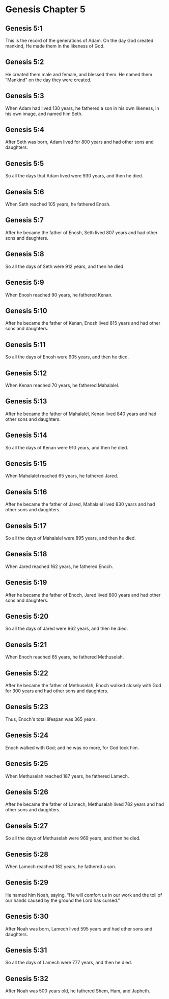# Genesis Chapter 5

## Genesis 5:1

This is the record of the generations of Adam. On the day God created mankind, He made them in the likeness of God.

## Genesis 5:2

He created them male and female, and blessed them. He named them “Mankind” on the day they were created.

## Genesis 5:3

When Adam had lived 130 years, he fathered a son in his own likeness, in his own image, and named him Seth.

## Genesis 5:4

After Seth was born, Adam lived for 800 years and had other sons and daughters.

## Genesis 5:5

So all the days that Adam lived were 930 years, and then he died.

## Genesis 5:6

When Seth reached 105 years, he fathered Enosh.

## Genesis 5:7

After he became the father of Enosh, Seth lived 807 years and had other sons and daughters.

## Genesis 5:8

So all the days of Seth were 912 years, and then he died.

## Genesis 5:9

When Enosh reached 90 years, he fathered Kenan.

## Genesis 5:10

After he became the father of Kenan, Enosh lived 815 years and had other sons and daughters.

## Genesis 5:11

So all the days of Enosh were 905 years, and then he died.

## Genesis 5:12

When Kenan reached 70 years, he fathered Mahalalel.

## Genesis 5:13

After he became the father of Mahalalel, Kenan lived 840 years and had other sons and daughters.

## Genesis 5:14

So all the days of Kenan were 910 years, and then he died.

## Genesis 5:15

When Mahalalel reached 65 years, he fathered Jared.

## Genesis 5:16

After he became the father of Jared, Mahalalel lived 830 years and had other sons and daughters.

## Genesis 5:17

So all the days of Mahalalel were 895 years, and then he died.

## Genesis 5:18

When Jared reached 162 years, he fathered Enoch.

## Genesis 5:19

After he became the father of Enoch, Jared lived 800 years and had other sons and daughters.

## Genesis 5:20

So all the days of Jared were 962 years, and then he died.

## Genesis 5:21

When Enoch reached 65 years, he fathered Methuselah.

## Genesis 5:22

After he became the father of Methuselah, Enoch walked closely with God for 300 years and had other sons and daughters.

## Genesis 5:23

Thus, Enoch's total lifespan was 365 years.

## Genesis 5:24

Enoch walked with God; and he was no more, for God took him.

## Genesis 5:25

When Methuselah reached 187 years, he fathered Lamech.

## Genesis 5:26

After he became the father of Lamech, Methuselah lived 782 years and had other sons and daughters.

## Genesis 5:27

So all the days of Methuselah were 969 years, and then he died.

## Genesis 5:28

When Lamech reached 182 years, he fathered a son.

## Genesis 5:29

He named him Noah, saying, “He will comfort us in our work and the toil of our hands caused by the ground the Lord has cursed.”

## Genesis 5:30

After Noah was born, Lamech lived 595 years and had other sons and daughters.

## Genesis 5:31

So all the days of Lamech were 777 years, and then he died.

## Genesis 5:32

After Noah was 500 years old, he fathered Shem, Ham, and Japheth.

